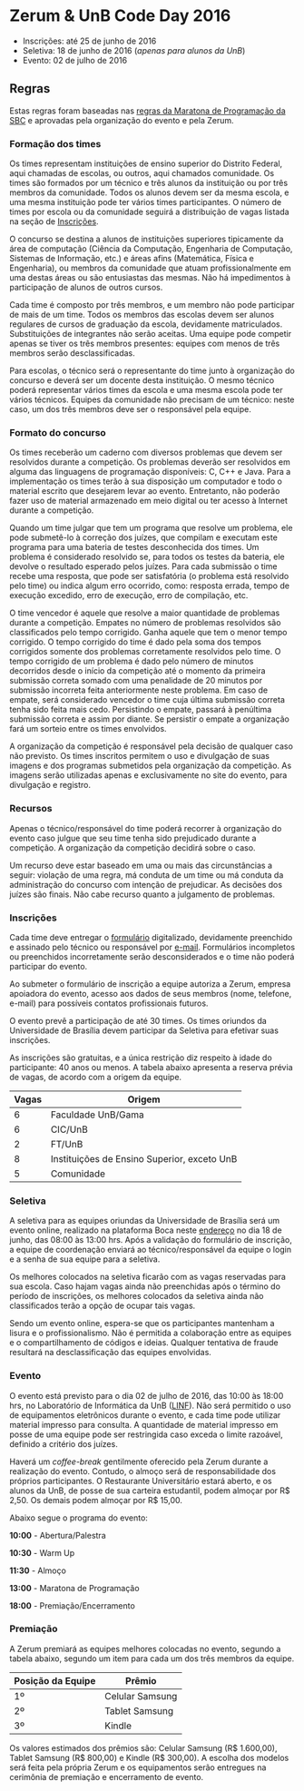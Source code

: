 Zerum & UnB Code Day 2016
====================================

* Inscrições: até 25 de junho de 2016
* Seletiva: 18 de junho de 2016 (_apenas para alunos da UnB_)
* Evento: 02 de julho de 2016

Regras
------

Estas regras foram baseadas nas [regras da Maratona de Programação da SBC](http://maratona.ime.usp.br/regras16.html)
e aprovadas pela organização do evento e pela Zerum. 

### Formação dos times

Os times representam instituições de ensino superior do Distrito Federal, aqui
chamadas de escolas, ou outros, aqui chamados
comunidade. Os times são formados por um técnico e três alunos da instituição ou
por três membros da comunidade. Todos os alunos devem ser da mesma escola, e
uma mesma instituição pode ter vários times participantes. O número de times por
escola ou da comunidade seguirá a distribuição de vagas listada na seção de
[Inscrições](#inscrições).

O concurso se destina a alunos de instituições superiores tipicamente da área
de computação (Ciência da Computação, Engenharia de Computação, Sistemas de
Informação, etc.) e áreas afins (Matemática, Física e Engenharia), ou membros da
comunidade que atuam profissionalmente em uma destas áreas ou são entusiastas
das mesmas. Não há impedimentos à participação de alunos de outros cursos.

Cada time é composto por três membros, e um membro não pode participar de mais
de um time. Todos os membros das escolas devem ser alunos regulares de cursos
de graduação da escola, devidamente matriculados. Substituições de integrantes
não serão aceitas. Uma equipe pode competir apenas se tiver os três membros
presentes: equipes com menos de três membros serão desclassificadas.

Para escolas, o
técnico será o representante do time junto à organização do concurso e deverá
ser um docente desta instituição. O mesmo técnico poderá representar vários times da
escola e uma mesma escola pode ter vários técnicos. Equipes da comunidade não
precisam de um técnico: neste caso, um dos três membros deve ser o
responsável pela equipe.

### Formato do concurso

Os times receberão um caderno com diversos problemas que devem ser resolvidos
durante a competição. Os problemas deverão ser resolvidos em alguma das
linguagens de programação disponíveis: C, C++ e Java. Para a implementação os
times terão à sua disposição um computador e todo o material escrito que
desejarem levar ao evento. Entretanto, não poderão fazer uso de material
armazenado em meio digital ou ter acesso à Internet durante a competição.

Quando um time julgar que tem um programa que resolve um problema, ele pode
submetê-lo à correção dos juízes, que compilam e executam este programa para
uma bateria de testes desconhecida dos times. Um problema é considerado
resolvido se, para todos os testes da bateria, ele devolve o resultado esperado
pelos juízes. Para cada submissão o time recebe uma resposta, que pode ser
satisfatória (o problema está resolvido pelo time) ou indica algum erro
ocorrido, como: resposta errada, tempo de execução excedido, erro de execução,
erro de compilação, etc.

O time vencedor é aquele que resolve a maior quantidade de problemas durante a
competição. Empates no número de problemas resolvidos são classificados pelo
tempo corrigido. Ganha aquele que tem o menor tempo corrigido. O tempo
corrigido do time é dado pela soma dos tempos corrigidos somente dos problemas
corretamente resolvidos pelo time. O tempo corrigido de um problema é dado
pelo número de minutos decorridos desde o início da competição até o momento da
primeira submissão correta somado com uma penalidade de 20 minutos por submissão
incorreta feita anteriormente neste problema. Em caso de empate, será
considerado vencedor o time cuja última submissão correta tenha sido feita mais
cedo. Persistindo o empate, passará à penúltima submissão correta e assim por
diante. Se persistir o empate a organização fará um sorteio entre os times
envolvidos.

A organização da competição é responsável pela decisão de qualquer caso não
previsto. Os times inscritos permitem o uso e divulgação de suas imagens e dos
programas submetidos pela organização da competição. As imagens serão utilizadas
apenas e exclusivamente no site do evento, para divulgação e registro.

### Recursos

Apenas o técnico/responsável do time poderá recorrer à organização do evento caso julgue que
seu time tenha sido prejudicado durante a competição. A organização da competição
decidirá sobre o caso.

Um recurso deve estar baseado em uma ou mais das circunstâncias a seguir:
violação de uma regra, má conduta de um time ou má conduta da administração do
concurso com intenção de prejudicar. As decisões dos juízes são finais. Não
cabe recurso quanto a julgamento de problemas.

### Inscrições

Cada time deve entregar o [formulário](./Formulario_Inscricao.pdf?raw=true)
digitalizado, devidamente preenchido e assinado pelo técnico ou responsável
por
[e-mail](mailto:edsonalves@unb.br).  Formulários incompletos ou preenchidos
incorretamente serão desconsiderados e o time não poderá participar do evento.

Ao submeter o formulário de inscrição a equipe autoriza a Zerum,
empresa apoiadora do evento, acesso aos dados de seus membros (nome, telefone,
e-mail) para possíveis contatos profissionais futuros.

O evento prevê a participação de até 30 times. Os times oriundos da Universidade
de Brasília devem participar da Seletiva para efetivar suas inscrições.

As inscrições são gratuitas, e a única restrição diz respeito à idade do
participante: 40 anos ou menos. A tabela abaixo apresenta a reserva prévia de
vagas, de acordo com a origem da equipe.

| Vagas | Origem |
|-------|--------|
| 6 | Faculdade UnB/Gama |
| 6 | CIC/UnB |
| 2 | FT/UnB |
| 8 | Instituições de Ensino Superior, exceto UnB |
| 5 | Comunidade |

### Seletiva

A seletiva para as equipes oriundas da Universidade de Brasília será um evento
online, realizado na plataforma Boca neste [endereço](http://lappis.unb.br/boca) no
dia 18 de junho, das 08:00 às 13:00 hrs. Após a validação do formulário de
inscrição, a equipe de coordenação enviará ao
técnico/responsável da equipe o login e a senha de sua equipe para a
seletiva.

Os melhores colocados na seletiva ficarão com as vagas reservadas para sua
escola. Caso hajam vagas ainda não preenchidas após o término do período de
inscrições, os melhores colocados da seletiva ainda não classificados terão
a opção de ocupar tais vagas.

Sendo um evento online, espera-se que os participantes mantenham a lisura e o
profissionalismo. Não é permitida a colaboração entre as equipes e o compartilhamento
de códigos e ideias. Qualquer tentativa de fraude resultará na desclassificação
das equipes envolvidas.

### Evento

O evento está previsto para o dia 02 de julho de 2016, das 10:00 às 18:00 hrs,
no Laboratório de Informática da UnB ([LINF](http://www.cic.unb.br/o-cic/infraestrutura/)). Não será permitido o uso de equipamentos eletrônicos durante o
evento, e cada time pode utilizar material impresso para consulta. A
quantidade de material impresso em posse de uma equipe pode ser restringida
caso exceda o limite razoável, definido a critério dos juízes.

Haverá um _coffee-break_ gentilmente oferecido pela Zerum durante a realização
do evento. Contudo, o almoço será de responsabilidade dos próprios
participantes. O Restaurante Universitário estará aberto, e os alunos da
UnB, de posse de sua carteira estudantil, podem almoçar por R$ 2,50.
Os demais podem almoçar por R$ 15,00.

Abaixo segue o programa do evento:

**10:00** - Abertura/Palestra

**10:30** - Warm Up

**11:30** - Almoço

**13:00** - Maratona de Programação

**18:00** - Premiação/Encerramento

### Premiação

A Zerum premiará as equipes melhores colocadas no evento, segundo a tabela abaixo, segundo um
item para cada um dos três membros da equipe.

| Posição da Equipe | Prêmio |
|-------|--------|
| 1º | Celular Samsung |
| 2º | Tablet Samsung |
| 3º | Kindle |

Os valores estimados dos prêmios são: Celular Samsung (R$ 1.600,00), Tablet Samsung (R$ 800,00)
e Kindle (R$ 300,00). A escolha dos modelos será feita pela própria Zerum e os equipamentos serão
entregues na cerimônia de premiação e encerramento de evento.

